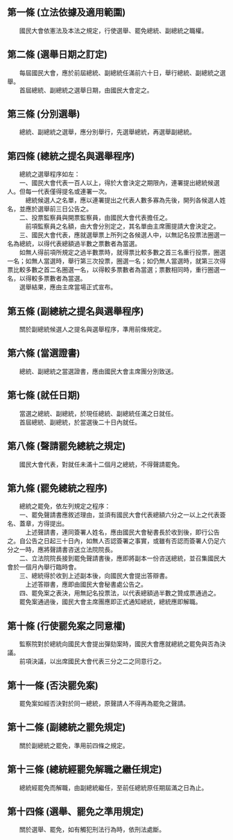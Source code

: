 第一條 (立法依據及適用範圍)
---------------------------
　　國民大會依憲法及本法之規定，行使選舉、罷免總統、副總統之職權。  


第二條 (選舉日期之訂定)
-----------------------
　　每屆國民大會，應於前屆總統、副總統任滿前六十日，舉行總統、副總統之選舉。  
　　首屆總統、副總統之選舉日期，由國民大會定之。  


第三條 (分別選舉)
-----------------
　　總統、副總統之選舉，應分別舉行，先選舉總統，再選舉副總統。  


第四條 (總統之提名與選舉程序)
-----------------------------
　　總統之選舉程序如左：  
　　一、國民大會代表一百人以上，得於大會決定之期限內，連署提出總統候選人。但每一代表僅得提名或連署一次。  
　　　總統候選人之名單，應以連署提出之代表人數多寡為先後，開列各候選人姓名，並應於選舉前三日公告之。  
　　二、投票監察員與開票監察員，由國民大會代表擔任之。  
　　　前項監察員之名額，由大會分別定之，其名單由主席團提請大會決定之。  
　　三、國民大會代表，應就選舉票上所列之各候選人中，以無記名投票法圈選一名為總統，以得代表總額過半數之票數者為當選。  
　　如無人得前項所規定之過半數票時，就得票比較多數之首三名重行投票，圈選一名；如無人當選時，舉行第三次投票，圈選一名；如仍無人當選時，就第三次得票比較多數之首二名圈選一名，以得較多票數者為當選；票數相同時，重行圈選一名，以得較多票數者為當選。  
　　選舉結果，應由主席當場正式宣布。  


第五條 (副總統之提名與選舉程序)
-------------------------------
　　關於副總統候選人之提名與選舉程序，準用前條規定。  


第六條 (當選證書)
-----------------
　　總統、副總統之當選證書，應由國民大會主席團分別致送。  


第七條 (就任日期)
-----------------
　　當選之總統、副總統，於現任總統、副總統任滿之日就任。  
　　首屆總統、副總統，於當選後二十日內就任。  


第八條 (聲請罷免總統之規定)
---------------------------
　　國民大會代表，對就任未滿十二個月之總統，不得聲請罷免。  


第九條 (罷免總統之程序)
-----------------------
　　總統之罷免，依左列規定之程序：  
　　一、罷免聲請書應敘述理由，並須有國民大會代表總額六分之一以上之代表簽名、蓋章，方得提出。  
　　　上述聲請書，連同簽署人姓名，應由國民大會秘書長於收到後，即行公告之。自公告之日起三十日內，如無人否認簽署之事實，或雖有否認而簽署人仍足六分之一時，應將聲請書咨送立法院院長。  
　　二、立法院院長接到罷免聲請書後，應即將副本一份咨送總統，並召集國民大會於一個月內舉行臨時會。  
　　三、總統得於收到上述副本後，向國民大會提出答辯書。  
　　　上述答辯書，應即由國民大會秘書處公告之。  
　　四、罷免案之表決，用無記名投票法，以代表總額過半數之贊成票通過之。  
　　罷免案通過後，國民大會主席團應即正式通知總統，總統應即解職。  


第十條 (行使罷免案之同意權)
---------------------------
　　監察院對於總統向國民大會提出彈劾案時，國民大會應就總統之罷免與否為決議。  
　　前項決議，以出席國民大會代表三分之二之同意行之。  


第十一條 (否決罷免案)
---------------------
　　罷免案如經否決對於同一總統，原聲請人不得再為罷免之聲請。  


第十二條 (副總統之罷免規定)
---------------------------
　　關於副總統之罷免，準用前四條之規定。  


第十三條 (總統經罷免解職之繼任規定)
-----------------------------------
　　總統經罷免而解職，由副總統繼任，至前任總統原任期屆滿之日為止。  


第十四條 (選舉、罷免之準用規定)
-------------------------------
　　關於選舉、罷免，如有觸犯刑法行為時，依刑法處斷。